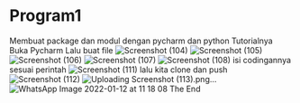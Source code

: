 # Program1
Membuat package dan modul dengan pycharm dan python
Tutorialnya
Buka Pycharm
Lalu buat file
![Screenshot (104)](https://user-images.githubusercontent.com/92711595/149053412-15af5f69-2dc9-4915-8388-aa1fde8ce52a.png)
![Screenshot (105)](https://user-images.githubusercontent.com/92711595/149053421-c0cf1eea-b6cc-40b6-957c-712c0b4e5a90.png)
![Screenshot (106)](https://user-images.githubusercontent.com/92711595/149053435-9fecc04f-df6a-4240-b906-aa7abee7e6ec.png)
![Screenshot (107)](https://user-images.githubusercontent.com/92711595/149053446-34ecb48f-47ae-4b79-a8a7-14c9edb4c138.png)
![Screenshot (108)](https://user-images.githubusercontent.com/92711595/149053466-12985332-1922-423c-9c7a-85a0c44dffd4.png)
isi codingannya sesuai perintah 
![Screenshot (111)](https://user-images.githubusercontent.com/92711595/149053497-cbcdc243-f710-4908-a23b-c7d22aeb928e.png)
lalu kita clone dan push
![Screenshot (112)](https://user-images.githubusercontent.com/92711595/149053738-42f864b1-258e-4391-bb54-86ba58b9c446.png)
![Uploading Screenshot (113).png…]()
![WhatsApp Image 2022-01-12 at 11 18 08](https://user-images.githubusercontent.com/92711595/149065255-1feae9bb-e970-42a3-859d-8bcc59de6959.jpeg)
The End
